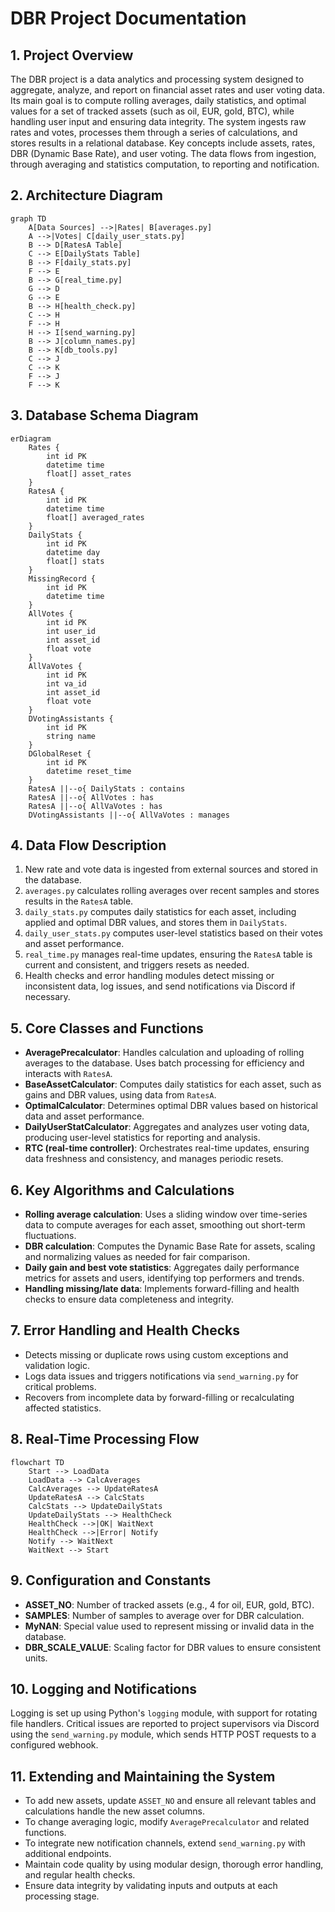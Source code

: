 # DBR Project Documentation

## 1. Project Overview

The DBR project is a data analytics and processing system designed to aggregate, analyze, and report on financial asset rates and user voting data. Its main goal is to compute rolling averages, daily statistics, and optimal values for a set of tracked assets (such as oil, EUR, gold, BTC), while handling user input and ensuring data integrity. The system ingests raw rates and votes, processes them through a series of calculations, and stores results in a relational database. Key concepts include assets, rates, DBR (Dynamic Base Rate), and user voting. The data flows from ingestion, through averaging and statistics computation, to reporting and notification.

## 2. Architecture Diagram

```mermaid
graph TD
    A[Data Sources] -->|Rates| B[averages.py]
    A -->|Votes| C[daily_user_stats.py]
    B --> D[RatesA Table]
    C --> E[DailyStats Table]
    B --> F[daily_stats.py]
    F --> E
    B --> G[real_time.py]
    G --> D
    G --> E
    B --> H[health_check.py]
    C --> H
    F --> H
    H --> I[send_warning.py]
    B --> J[column_names.py]
    B --> K[db_tools.py]
    C --> J
    C --> K
    F --> J
    F --> K
```

## 3. Database Schema Diagram

```mermaid
erDiagram
    Rates {
        int id PK
        datetime time
        float[] asset_rates
    }
    RatesA {
        int id PK
        datetime time
        float[] averaged_rates
    }
    DailyStats {
        int id PK
        datetime day
        float[] stats
    }
    MissingRecord {
        int id PK
        datetime time
    }
    AllVotes {
        int id PK
        int user_id
        int asset_id
        float vote
    }
    AllVaVotes {
        int id PK
        int va_id
        int asset_id
        float vote
    }
    DVotingAssistants {
        int id PK
        string name
    }
    DGlobalReset {
        int id PK
        datetime reset_time
    }
    RatesA ||--o{ DailyStats : contains
    RatesA ||--o{ AllVotes : has
    RatesA ||--o{ AllVaVotes : has
    DVotingAssistants ||--o{ AllVaVotes : manages
```

## 4. Data Flow Description

1. New rate and vote data is ingested from external sources and stored in the database.
2. `averages.py` calculates rolling averages over recent samples and stores results in the `RatesA` table.
3. `daily_stats.py` computes daily statistics for each asset, including applied and optimal DBR values, and stores them in `DailyStats`.
4. `daily_user_stats.py` computes user-level statistics based on their votes and asset performance.
5. `real_time.py` manages real-time updates, ensuring the `RatesA` table is current and consistent, and triggers resets as needed.
6. Health checks and error handling modules detect missing or inconsistent data, log issues, and send notifications via Discord if necessary.

## 5. Core Classes and Functions

- **AveragePrecalculator**: Handles calculation and uploading of rolling averages to the database. Uses batch processing for efficiency and interacts with `RatesA`.
- **BaseAssetCalculator**: Computes daily statistics for each asset, such as gains and DBR values, using data from `RatesA`.
- **OptimalCalculator**: Determines optimal DBR values based on historical data and asset performance.
- **DailyUserStatCalculator**: Aggregates and analyzes user voting data, producing user-level statistics for reporting and analysis.
- **RTC (real-time controller)**: Orchestrates real-time updates, ensuring data freshness and consistency, and manages periodic resets.

## 6. Key Algorithms and Calculations

- **Rolling average calculation**: Uses a sliding window over time-series data to compute averages for each asset, smoothing out short-term fluctuations.
- **DBR calculation**: Computes the Dynamic Base Rate for assets, scaling and normalizing values as needed for fair comparison.
- **Daily gain and best vote statistics**: Aggregates daily performance metrics for assets and users, identifying top performers and trends.
- **Handling missing/late data**: Implements forward-filling and health checks to ensure data completeness and integrity.

## 7. Error Handling and Health Checks

- Detects missing or duplicate rows using custom exceptions and validation logic.
- Logs data issues and triggers notifications via `send_warning.py` for critical problems.
- Recovers from incomplete data by forward-filling or recalculating affected statistics.

## 8. Real-Time Processing Flow

```mermaid
flowchart TD
    Start --> LoadData
    LoadData --> CalcAverages
    CalcAverages --> UpdateRatesA
    UpdateRatesA --> CalcStats
    CalcStats --> UpdateDailyStats
    UpdateDailyStats --> HealthCheck
    HealthCheck -->|OK| WaitNext
    HealthCheck -->|Error| Notify
    Notify --> WaitNext
    WaitNext --> Start
```

## 9. Configuration and Constants

- **ASSET_NO**: Number of tracked assets (e.g., 4 for oil, EUR, gold, BTC).
- **SAMPLES**: Number of samples to average over for DBR calculation.
- **MyNAN**: Special value used to represent missing or invalid data in the database.
- **DBR_SCALE_VALUE**: Scaling factor for DBR values to ensure consistent units.

## 10. Logging and Notifications

Logging is set up using Python's `logging` module, with support for rotating file handlers. Critical issues are reported to project supervisors via Discord using the `send_warning.py` module, which sends HTTP POST requests to a configured webhook.

## 11. Extending and Maintaining the System

- To add new assets, update `ASSET_NO` and ensure all relevant tables and calculations handle the new asset columns.
- To change averaging logic, modify `AveragePrecalculator` and related functions.
- To integrate new notification channels, extend `send_warning.py` with additional endpoints.
- Maintain code quality by using modular design, thorough error handling, and regular health checks.
- Ensure data integrity by validating inputs and outputs at each processing stage.